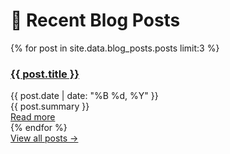 # 📝 Recent Blog Posts

<div class="recent-blogs">
  <div class="blog-container">
    {% for post in site.data.blog_posts.posts limit:3 %}
      <div class="blog-card">
        <h3 class="blog-title">
          <a href="{{ post.url }}" target="_blank">{{ post.title }}</a>
        </h3>
        <div class="blog-meta">{{ post.date | date: "%B %d, %Y" }}</div>
        <div class="blog-summary">{{ post.summary }}</div>
        <a href="{{ post.url }}" class="blog-read-more" target="_blank">Read more</a>
      </div>
    {% endfor %}
  </div>
  
  <div class="blog-footer">
    <a href="https://hxu129.github.io/blogs" class="blog-view-all" target="_blank">View all posts →</a>
  </div>
</div> 